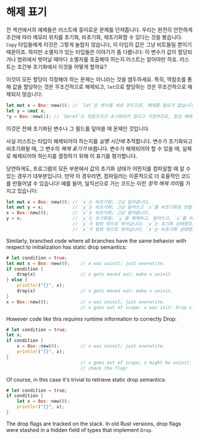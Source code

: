 # 해제 표기

전 섹션에서의 예제들은 러스트에 흥미로운 문제를 던져줍니다. 우리는 완전히 안전하게 조건에 따라 메모리 위치를 초기화, 비초기화, 재초기화할 수 있다는 것을 봤습니다. `Copy` 타입들에게 이것은 그렇게 놀랍지 않습니다, 이 타입의 값은 그냥 비트들일 뿐이기 때문이죠. 하지만 소멸자가 있는 타입들은 이야기가 좀 다릅니다: 이 변수가 값이 할당되거나 범위에서 벗어날 때마다 소멸자를 호출해야 하는지 러스트는 알아야만 하죠. 러스트는 조건부 초기화에서 이것을 어떻게 할까요?

이것이 모든 할당이 걱정해야 하는 문제는 아니라는 것을 염두하세요. 특히, 역참조를 통해 값을 할당하는 것은 무조건적으로 해제되고, `let`으로 할당하는 것은 무조건적으로 해제되지 않습니다:

```rust
let mut x = Box::new(0); // `let`은 변수를 새로 만드므로, 해제할 필요가 없습니다
let y = &mut x;
*y = Box::new(1); // `Deref`는 피참조자가 초기화되어 있다고 가정하므로, 항상 해제됩니다
```

이것은 전에 초기화된 변수나 그 필드를 덮어쓸 때 문제인 것입니다.

사실 러스트는 타입이 해제되어야 하는지를 *실행 시간에* 추적합니다. 변수가 초기화되고 비초기화될 때, 그 변수의 *해제 표기가* 바뀝니다. 변수가 해제되어야 할 수 있을 때, 실제로 해제되어야 하는지를 결정하기 위해 이 표기를 평가합니다.

당연하게도, 프로그램의 모든 부분에서 값의 초기화 상태가 어떤지를 컴파일할 때 알 수 있는 경우가 대부분입니다. 만약 이 경우라면, 컴파일러는 이론적으로 더 효율적인 코드를 만들어낼 수 있습니다! 
예를 들어, 일직선으로 가는 코드는 이런 *정적 해제 의미*를 가지고 있습니다:

```rust
let mut x = Box::new(0); // `x`는 비초기화; 그냥 덮어씁니다.
let mut y = x;           // `y`는 비초기화; 그냥 덮어쓰고 `x`를 비초기화로 만듭니다.
x = Box::new(0);         // `x`는 비초기화; 그냥 덮어씁니다.
y = x;                   // `y`는 초기화됨; `y`를 해제하고, 덮어쓰고, `x`를 비초기화로 만듭니다!
                         // `y`가 범위 밖으로 벗어납니다; `y`는 초기화 상태였죠; `y`를 해제합니다!
                         // `x`가 범위 밖으로 벗어납니다; `x`는 비초기화 상태였죠; 아무것도 하지 않습니다.
```

Similarly, branched code where all branches have the same behavior with respect
to initialization has static drop semantics:

```rust
# let condition = true;
let mut x = Box::new(0);    // x was uninit; just overwrite.
if condition {
    drop(x)                 // x gets moved out; make x uninit.
} else {
    println!("{}", x);
    drop(x)                 // x gets moved out; make x uninit.
}
x = Box::new(0);            // x was uninit; just overwrite.
                            // x goes out of scope; x was init; Drop x!
```

However code like this *requires* runtime information to correctly Drop:

```rust
# let condition = true;
let x;
if condition {
    x = Box::new(0);        // x was uninit; just overwrite.
    println!("{}", x);
}
                            // x goes out of scope; x might be uninit;
                            // check the flag!
```

Of course, in this case it's trivial to retrieve static drop semantics:

```rust
# let condition = true;
if condition {
    let x = Box::new(0);
    println!("{}", x);
}
```

The drop flags are tracked on the stack.
In old Rust versions, drop flags were stashed in a hidden field of types that implement `Drop`.
